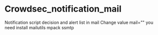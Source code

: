 # Crowdsec_notification_mail
Notification script decision and alert list in mail
Change value mail=""
you need install mailutils mpack ssmtp
